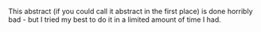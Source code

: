 This abstract (if you could call it abstract in the first place) is done horribly bad - but I tried my best to do it in a limited amount of time I had.
